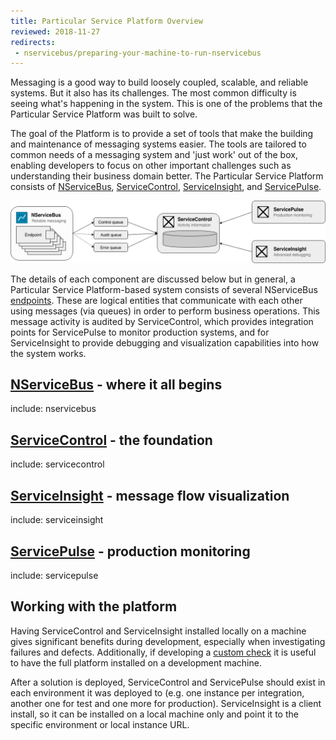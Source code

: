 ```yaml
---
title: Particular Service Platform Overview
reviewed: 2018-11-27
redirects:
 - nservicebus/preparing-your-machine-to-run-nservicebus
---
```


Messaging is a good way to build loosely coupled, scalable, and reliable systems. But it also has its challenges. The most common difficulty is seeing what's happening in the system. This is one of the problems that the Particular Service Platform was built to solve.

The goal of the Platform is to provide a set of tools that make the building and maintenance of messaging systems easier. The tools are tailored to common needs of a messaging system and 'just work' out of the box, enabling developers to focus on other important challenges such as understanding their business domain better. The Particular Service Platform consists of [NServiceBus](/nservicebus), [ServiceControl](/servicecontrol), [ServiceInsight](/serviceinsight), and [ServicePulse](/servicepulse).

![Particular Service Platform architecture](architecture-overview.png)

The details of each component are discussed below but in general, a Particular Service Platform-based system consists of several NServiceBus [endpoints](/nservicebus/endpoints/). These are logical entities that communicate with each other using messages (via queues) in order to perform business operations. This message activity is audited by ServiceControl, which provides integration points for ServicePulse to monitor production systems, and for ServiceInsight to provide debugging and visualization capabilities into how the system works.


## [NServiceBus](/nservicebus) - where it all begins

include: nservicebus


## [ServiceControl](/servicecontrol) - the foundation

include: servicecontrol


## [ServiceInsight](/serviceinsight) - message flow visualization

include: serviceinsight


## [ServicePulse](/servicepulse) - production monitoring

include: servicepulse


## Working with the platform

Having ServiceControl and ServiceInsight installed locally on a machine gives significant benefits during development, especially when investigating failures and defects. Additionally, if developing a [custom check](/monitoring/custom-checks/) it is useful to have the full platform installed on a development machine.

After a solution is deployed, ServiceControl and ServicePulse should exist in each environment it was deployed to (e.g. one instance per integration, another one for test and one more for production). ServiceInsight is a client install, so it can be installed on a local machine only and point it to the specific environment or local instance URL.
